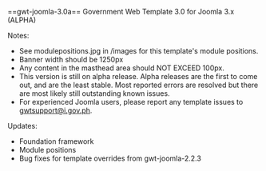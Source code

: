 ==gwt-joomla-3.0a==
Government Web Template 3.0 for Joomla 3.x (ALPHA)

Notes:
* See modulepositions.jpg in /images for this template's module positions.
* Banner width should be 1250px
* Any content in the masthead area should NOT EXCEED 100px.
* This version is still on alpha release. Alpha releases are the first to come out, and are the least stable. Most reported errors are resolved but there are most likely still outstanding known issues.
* For experienced Joomla users, please report any template issues to gwtsupport@i.gov.ph.

Updates:
* Foundation framework
* Module positions
* Bug fixes for template overrides from gwt-joomla-2.2.3

